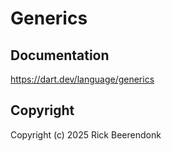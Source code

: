 # Generics

## Documentation

https://dart.dev/language/generics

## Copyright

Copyright (c) 2025 Rick Beerendonk
